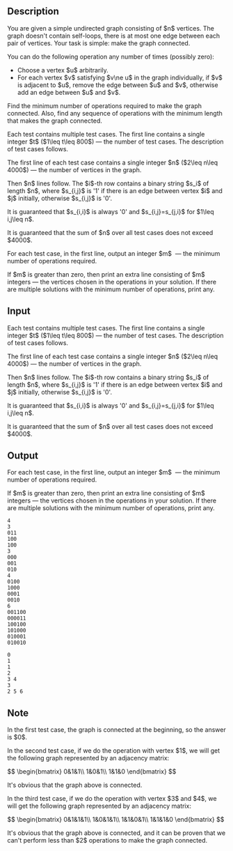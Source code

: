 ## Description

<div><p>You are given a simple undirected graph consisting of $n$ vertices. The graph doesn't contain self-loops, there is at most one edge between each pair of vertices. Your task is simple: make the graph connected.</p><p>You can do the following operation any number of times (possibly zero):</p><ul> <li> Choose a vertex $u$ arbitrarily. </li><li> For each vertex $v$ satisfying $v\ne u$ in the graph individually, if $v$ is adjacent to $u$, remove the edge between $u$ and $v$, otherwise add an edge between $u$ and $v$. </li></ul><p>Find the minimum number of operations required to make the graph connected. Also, find any sequence of operations with the minimum length that makes the graph connected.</p></div><div class="input-specification"><p>Each test contains multiple test cases. The first line contains a single integer $t$ ($1\leq t\leq 800$)&nbsp;— the number of test cases. The description of test cases follows.</p><p>The first line of each test case contains a single integer $n$ ($2\leq n\leq 4000$)&nbsp;— the number of vertices in the graph.</p><p>Then $n$ lines follow. The $i$-th row contains a binary string $s_i$ of length $n$, where $s_{i,j}$ is '<span class="tex-font-style-tt">1</span>' if there is an edge between vertex $i$ and $j$ initially, otherwise $s_{i,j}$ is '<span class="tex-font-style-tt">0</span>'.</p><p>It is guaranteed that $s_{i,i}$ is always '<span class="tex-font-style-tt">0</span>' and $s_{i,j}=s_{j,i}$ for $1\leq i,j\leq n$.</p><p>It is guaranteed that the sum of $n$ over all test cases does not exceed $4000$.</p></div><div class="output-specification"><p>For each test case, in the first line, output an integer $m$ &nbsp;— the minimum number of operations required.</p><p>If $m$ is greater than zero, then print an extra line consisting of $m$ integers&nbsp;— the vertices chosen in the operations in your solution. If there are multiple solutions with the minimum number of operations, print any.</p></div>

## Input

<p>Each test contains multiple test cases. The first line contains a single integer $t$ ($1\leq t\leq 800$)&nbsp;— the number of test cases. The description of test cases follows.</p><p>The first line of each test case contains a single integer $n$ ($2\leq n\leq 4000$)&nbsp;— the number of vertices in the graph.</p><p>Then $n$ lines follow. The $i$-th row contains a binary string $s_i$ of length $n$, where $s_{i,j}$ is '<span class="tex-font-style-tt">1</span>' if there is an edge between vertex $i$ and $j$ initially, otherwise $s_{i,j}$ is '<span class="tex-font-style-tt">0</span>'.</p><p>It is guaranteed that $s_{i,i}$ is always '<span class="tex-font-style-tt">0</span>' and $s_{i,j}=s_{j,i}$ for $1\leq i,j\leq n$.</p><p>It is guaranteed that the sum of $n$ over all test cases does not exceed $4000$.</p>

## Output

<p>For each test case, in the first line, output an integer $m$ &nbsp;— the minimum number of operations required.</p><p>If $m$ is greater than zero, then print an extra line consisting of $m$ integers&nbsp;— the vertices chosen in the operations in your solution. If there are multiple solutions with the minimum number of operations, print any.</p>





```input1|2,3,4,5,10,11,12,13,14
4
3
011
100
100
3
000
001
010
4
0100
1000
0001
0010
6
001100
000011
100100
101000
010001
010010
```




```output1
0
1
1
2
3 4 
3
2 5 6
```



## Note

<p>In the first test case, the graph is connected at the beginning, so the answer is $0$.</p><p>In the second test case, if we do the operation with vertex $1$, we will get the following graph represented by an adjacency matrix:</p><p>$$ \begin{bmatrix} 0&amp;1&amp;1\\ 1&amp;0&amp;1\\ 1&amp;1&amp;0 \end{bmatrix} $$</p><p>It's obvious that the graph above is connected.</p><p>In the third test case, if we do the operation with vertex $3$ and $4$, we will get the following graph represented by an adjacency matrix:</p><p>$$ \begin{bmatrix} 0&amp;1&amp;1&amp;1\\ 1&amp;0&amp;1&amp;1\\ 1&amp;1&amp;0&amp;1\\ 1&amp;1&amp;1&amp;0 \end{bmatrix} $$</p><p>It's obvious that the graph above is connected, and it can be proven that we can't perform less than $2$ operations to make the graph connected.</p>
